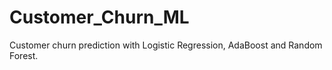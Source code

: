 # Customer_Churn_ML
Customer churn prediction with Logistic Regression, AdaBoost and Random Forest.
